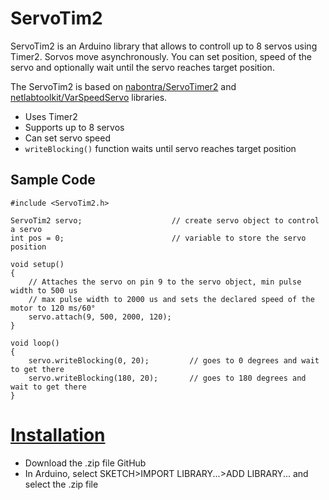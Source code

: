 ServoTim2
===============

ServoTim2 is an Arduino library that allows to controll up to 8 servos using Timer2. Sorvos move asynchronously. You can set position, speed of the servo and optionally wait until the servo reaches target position.

The ServoTim2 is based on [nabontra/ServoTimer2](https://github.com/nabontra/ServoTimer2) and [netlabtoolkit/VarSpeedServo](https://github.com/netlabtoolkit/VarSpeedServo) libraries.

* Uses Timer2
* Supports up to 8 servos
* Can set servo speed
* `writeBlocking()` function waits until servo reaches target position

Sample Code
----------------------------

```
#include <ServoTim2.h>

ServoTim2 servo;                    // create servo object to control a servo
int pos = 0;                        // variable to store the servo position

void setup()
{
    // Attaches the servo on pin 9 to the servo object, min pulse width to 500 us
    // max pulse width to 2000 us and sets the declared speed of the motor to 120 ms/60°
    servo.attach(9, 500, 2000, 120);
}

void loop()
{
    servo.writeBlocking(0, 20);         // goes to 0 degrees and wait to get there
    servo.writeBlocking(180, 20);       // goes to 180 degrees and wait to get there
}
```

[Installation](http://arduino.cc/en/Guide/Libraries)
=============

* Download the .zip file GitHub
* In Arduino, select SKETCH>IMPORT LIBRARY...>ADD LIBRARY... and select the .zip file
